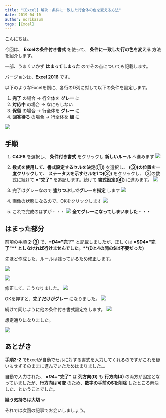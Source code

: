 ```yaml
---
title: "[Excel] 解決：条件に一致した行全体の色を変える方法"
date: 2019-04-10
author: norikazum
tags: [Excel]
---
```


こんにちは。

今回は、 **Excelの条件付き書式** を使って、 **条件に一致した行の色を変える** 方法を紹介します。

一部、うまくいかず **はまってしまった** のでその点についても記載します。

バージョンは、**Excel 2016** です。

以下のようなExcelを例に、各行のD列に対して以下の条件を設定します。
1. **完了** の場合 → 行全体を **グレー** に
2. **対応中** の場合 → なにもしない
3. **保留** の場合 → 行全体を **グレー** に
4. **回答待ち** の場合 → 行全体を **緑** に

![](images/change-the-color-of-the-line-that-matches-the-condition-in-excel-1.png)

## 手順

1. **C4:F8** を選択し、 **条件付き書式** をクリックし **新しいルール** へ進みます
![](images/change-the-color-of-the-line-that-matches-the-condition-in-excel-2.png)

1. **数式を使用して、書式設定するセルを決定(①)** を選択し、 **(③)の位置を一度クリック**して、 **ステータスを示すセルを1つ(②)** をクリックし、 ③の数式に続けて **="完了"** を追記します。続けて **書式設定(④)** に進みます。
![](images/change-the-color-of-the-line-that-matches-the-condition-in-excel-3.png)

1. 完了はグレーなので **塗りつぶしでグレーを指定** します
![](images/change-the-color-of-the-line-that-matches-the-condition-in-excel-4.png)

1. 画像の状態になるので、OKをクリックします
![](images/change-the-color-of-the-line-that-matches-the-condition-in-excel-5.png)

1. これで完成のはずが・・・
![](images/change-the-color-of-the-line-that-matches-the-condition-in-excel-6.png)
**全てグレーになってしまいました・・・**

## はまった部分

前項の手順 **2-③** で、**=$D$4="完了"** と記載しましたが、正しくは **=$D4="完了"** としなければ行けませんでした。**(Dと4の間の$は不要だった)**

先ほど作成した、ルールは残っているため修正します。

![](images/change-the-color-of-the-line-that-matches-the-condition-in-excel-7.png)

![](images/change-the-color-of-the-line-that-matches-the-condition-in-excel-8.png)

修正して、こうなりました。
![](images/change-the-color-of-the-line-that-matches-the-condition-in-excel-9.png)

OKを押すと、**完了だけがグレー** になりました。
![](images/change-the-color-of-the-line-that-matches-the-condition-in-excel-10.png)

続けて同じように他の条件付き書式設定をします。
![](images/change-the-color-of-the-line-that-matches-the-condition-in-excel-11.png)

想定通りになりました。

![](images/change-the-color-of-the-line-that-matches-the-condition-in-excel-12.png)

## あとがき
**手順2-2** でExcelが自動でセルに対する書式を入力してくれるのですがこれを疑いもせずそのままに進んでいたためはまりました。。

自動で入力された、 **=$D$4="完了"** は **列方向(D)** も **行方向(4)** の両方が固定となっていましたが、**行方向は可変** のため、**数字の手前の$を削除** したところ解決した、ということでした。

**疑う気持ちは大切** w

それでは次回の記事でお会いしましょう。
